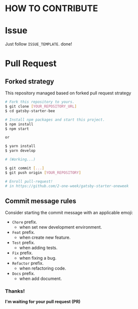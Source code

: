 # HOW TO CONTRIBUTE

# Issue

Just follow `ISSUE_TEMPLATE`. done!

# Pull Request

## Forked strategy

This repository managed based on forked pull request strategy

```sh
# Fork this repository to yours.
$ git clone [YOUR_REPOSITORY_URL]
$ cd gatsby-starter-bee

# Install npm packages and start this project.
$ npm install
$ npm start

or 

$ yarn install
$ yarn develop

# (Working...)

$ git commit [...]
$ git push origin [YOUR_REPOSITORY]

# Enroll pull-request!
# in https://github.com/2-one-week/gatsby-starter-oneweek
```

## Commit message rules

Consider starting the commit message with an applicable emoji:

- `Chore` prefix.
  - when set new development environment.
- `Feat` prefix.
  - when create new feature.
- `Test` prefix.
  - when adding tests.
- `Fix` prefix.
  - when fixing a bug.
- `Refactor` prefix.
  - when refactoring code.
- `Docs` prefix.
  - when add document.


### Thanks!

**I'm waiting for your pull request (PR)**